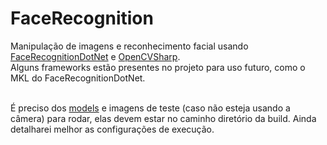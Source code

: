 # FaceRecognition
Manipulação de imagens e reconhecimento facial usando [FaceRecognitionDotNet](https://github.com/takuya-takeuchi/FaceRecognitionDotNet) e [OpenCVSharp](https://github.com/shimat/opencvsharp). </br>
Alguns frameworks estão presentes no projeto para uso futuro, como o MKL do FaceRecognitionDotNet. </br></br>

É preciso dos [models](https://github.com/davisking/dlib-models) e imagens de teste (caso não esteja usando a câmera) para rodar, elas devem estar no caminho diretório da build. Ainda detalharei melhor as configurações de execução.
